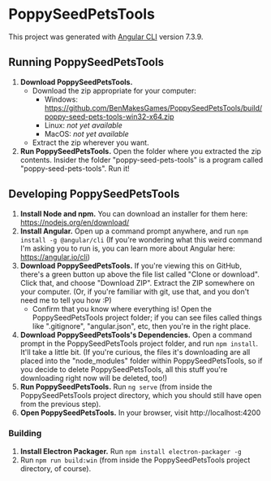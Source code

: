 # PoppySeedPetsTools

This project was generated with [Angular CLI](https://github.com/angular/angular-cli) version 7.3.9.

## Running PoppySeedPetsTools

1. **Download PoppySeedPetsTools.**
   * Download the zip appropriate for your computer:
      * Windows: https://github.com/BenMakesGames/PoppySeedPetsTools/build/poppy-seed-pets-tools-win32-x64.zip
      * Linux: *not yet available*
      * MacOS: *not yet available*
   * Extract the zip wherever you want.
2. **Run PoppySeedPetsTools.** Open the folder where you extracted the zip contents. Insider the folder "poppy-seed-pets-tools" is a program called "poppy-seed-pets-tools". Run it!

## Developing PoppySeedPetsTools

1. **Install Node and npm.** You can download an installer for them here: https://nodejs.org/en/download/
2. **Install Angular.** Open up a command prompt anywhere, and run `npm install -g @angular/cli` (If you're wondering what this weird command I'm asking you to run is, you can learn more about Angular here: https://angular.io/cli)
3. **Download PoppySeedPetsTools.** If you're viewing this on GitHub, there's a green button up above the file list called "Clone or download". Click that, and choose "Download ZIP". Extract the ZIP somewhere on your computer. (Or, if you're familiar with git, use that, and you don't need me to tell you how :P)
   * Confirm that you know where everything is! Open the PoppySeedPetsTools project folder; if you can see files called things like ".gitignore", "angular.json", etc, then you're in the right place.
4. **Download PoppySeedPetsTools's Dependencies.** Open a command prompt in the PoppySeedPetsTools project folder, and run `npm install`. It'll take a little bit. (If you're curious, the files it's downloading are all placed into the "node_modules" folder within PoppySeedPetsTools, so if you decide to delete PoppySeedPetsTools, all this stuff you're downloading right now will be deleted, too!)
5. **Run PoppySeedPetsTools.** Run `ng serve` (from inside the PoppySeedPetsTools project directory, which you should still have open from the previous step).
6. **Open PoppySeedPetsTools.** In your browser, visit http://localhost:4200

### Building

1. **Install Electron Packager.** Run `npm install electron-packager -g`
2. Run `npm run build:win` (from inside the PoppySeedPetsTools project directory, of course).
